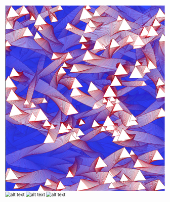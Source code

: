 
![alt text](https://github.com/noemiino/Creative-coding-js/blob/master/lesson5/Screen%20Shot%202018-06-22%20at%201.32.52%20PM.png)
![alt text](https://github.com/noemiino/Creative-coding-js/blob/master/lesson5/rainy.gif)
![alt text](https://github.com/noemiino/Creative-coding-js/blob/master/lesson5/rainy.gif)
![alt text](https://github.com/noemiino/Creative-coding-js/blob/master/lesson5/rainy.gif)
